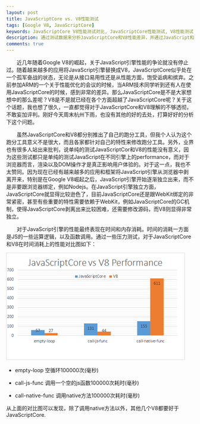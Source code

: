 ```yaml
---
layout: post
title: JavaScriptCore vs. V8性能测试
tags: [Google V8, JavaScriptCore]
keywords: JavaScriptCore V8性能测试对比, JavaScriptCore性能测试, V8性能测试
description: 通过测试数据来分析JavaScriptCore和V8性能差异，并通过JavaScript和V8的具体内部实现原理来讲解二者之间性能差异的原因
comments: true
---
```


&emsp;&emsp;近几年随着Google V8的崛起，关于JavaScript引擎性能的争论就没有停止过。随着越来越多的应用将JavaScript引擎替换成V8，JavaScriptCore似乎处在一个孤军奋战的状态，无论是从接口易用性还是从性能方面，饱受诟病和摈弃。之前参加ARM的一个关于性能优化的会议的时候，当ARM技术同学听到还有人在使用JavaScriptCore的时候，感到非常的差异。那么JavaScriptCore是不是大家想想中的那么差呢？V8是不是就已经在各个方面超越了JavaScriptCore呢？关于这个话题，我也想了很久，一直都觉得对于JavaScriptCore和V8理解的不够透彻，不敢妄加评判。刚好今天周末杭州下雨，也没有其他的好的去处，打算好好的分析下这个问题。

&emsp;&emsp;虽然JavaScriptCore和V8都分别推出了自己的跑分工具，但我个人认为这个跑分工具意义不是很大，而且各家都针对自己的特性来修改跑分工具。另外，业界也有很多人站出来批判，说单纯的测试JavaScriptCor和V8的性能没有意义，因为这些测试都只是单纯的测试JavaScript在不同引擎上的performance，而对于浏览器而言，渲染以及DOM操作才是真正影响用户体验的。对于这一点，我也不太赞同。因为现在已经有越来越多的应用和框架将JavaScript引擎从浏览器中剥离开来，特别是在Google V8崛起之后，JavaScript引擎开始逐渐独立出来，而不是非要跟浏览器绑定，例如Nodejs。在JavaScript引擎独立方面，JavaScriptCore就显得比较逊色了，目前JavaScriptCore还是跟WebKit绑定的非常紧密，甚至有些重要的特性需要依赖于WebKit，例如JavaScriptCore的GC机制，使得JavaScriptCore剥离出来比较困难，还需要修改源码，而V8则显得非常独立。

&emsp;&emsp;对于JavaScript引擎的性能最终表现在时间和内存消耗。时间的消耗一方面是JS的一些运算逻辑，以及函数调用。通过一些压力测试，对于JavaScriptCore和V8在时间消耗上的性能对比图如下：   


![Alt text](/images/jsc-v8-performance.png)

* empty-loop
空循环100000次(毫秒)

* call-js-func
调用一个空的js函数100000次耗时(毫秒)

* call-native-func
调用native方法100000次耗时(毫秒)

从上面的对比图可以发现，除了调用native方法以外，其他几个V8都要好于JavaScriptCore.
